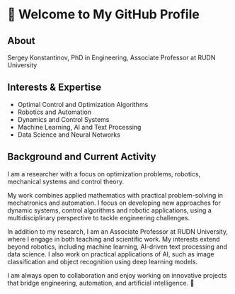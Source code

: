 # 👋 Welcome to My GitHub Profile

## About
Sergey Konstantinov, PhD in Engineering, Associate Professor at RUDN University

## Interests & Expertise
- Optimal Control and Optimization Algorithms
- Robotics and Automation
- Dynamics and Control Systems
- Machine Learning, AI and Text Processing
- Data Science and Neural Networks

## Background and Current Activity
I am a researcher with a focus on optimization problems, robotics, mechanical systems and control theory.

My work combines applied mathematics with practical problem-solving in mechatronics and automation. I focus on developing new approaches for dynamic systems, control algorithms and robotic applications, using a multidisciplinary perspective to tackle engineering challenges.

In addition to my research, I am an Associate Professor at RUDN University, where I engage in both teaching and scientific work. My interests extend beyond robotics, including machine learning, AI-driven text processing and data science. I also work on practical applications of AI, such as image classification and object recognition using deep learning models.  

I am always open to collaboration and enjoy working on innovative projects that bridge engineering, automation, and artificial intelligence. 🚀
